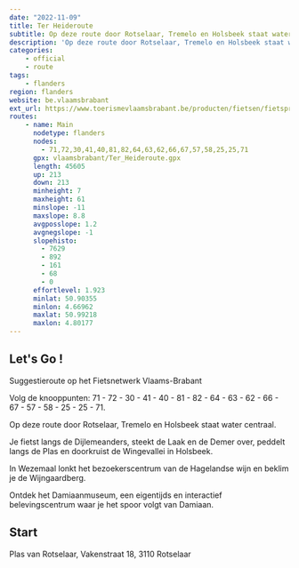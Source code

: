 ```yaml
---
date: "2022-11-09"
title: Ter Heideroute
subtitle: Op deze route door Rotselaar, Tremelo en Holsbeek staat water centraal
description: 'Op deze route door Rotselaar, Tremelo en Holsbeek staat water centraal: je fietst langs de Dijlemeanders, steekt de Laak en de Demer over, peddelt langs de Plas en doorkruist de Wingevallei in Holsbeek. In Wezemaal lonkt het bezoekerscentrum van de Hagelandse wijn en beklim je de Wijngaardberg.'
categories:
    - official
    - route
tags:
    - flanders
region: flanders
website: be.vlaamsbrabant
ext_url: https://www.toerismevlaamsbrabant.be/producten/fietsen/fietsproducten/ter-heideroute/index.html
routes:
    - name: Main
      nodetype: flanders
      nodes:
        - 71,72,30,41,40,81,82,64,63,62,66,67,57,58,25,25,71
      gpx: vlaamsbrabant/Ter_Heideroute.gpx
      length: 45605
      up: 213
      down: 213
      minheight: 7
      maxheight: 61
      minslope: -11
      maxslope: 8.8
      avgposslope: 1.2
      avgnegslope: -1
      slopehisto:
        - 7629
        - 892
        - 161
        - 68
        - 0
      effortlevel: 1.923
      minlat: 50.90355
      minlon: 4.66962
      maxlat: 50.99218
      maxlon: 4.80177
---
```


## Let's Go ! 

Suggestieroute op het Fietsnetwerk Vlaams-Brabant

Volg de knooppunten: 71 - 72 - 30 - 41 - 40 - 81 - 82 - 64 - 63 - 62 - 66 - 67 - 57 - 58 - 25 - 25 - 71.

Op deze route door Rotselaar, Tremelo en Holsbeek staat water centraal.

Je fietst langs de Dijlemeanders, steekt de Laak en de Demer over, peddelt langs de Plas en doorkruist de Wingevallei in Holsbeek.

In Wezemaal lonkt het bezoekerscentrum van de Hagelandse wijn en beklim je de Wijngaardberg.

Ontdek het Damiaanmuseum, een eigentijds en interactief belevingscentrum waar je het spoor volgt van Damiaan.

## Start

Plas van Rotselaar, Vakenstraat 18, 3110 Rotselaar
